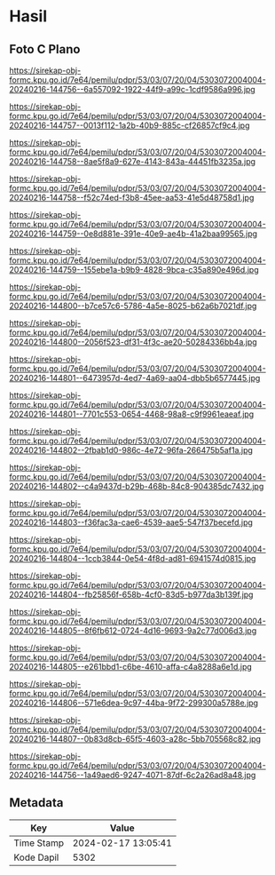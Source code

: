 # Hasil

## Foto C Plano

https://sirekap-obj-formc.kpu.go.id/7e64/pemilu/pdpr/53/03/07/20/04/5303072004004-20240216-144756--6a557092-1922-44f9-a99c-1cdf9586a996.jpg

https://sirekap-obj-formc.kpu.go.id/7e64/pemilu/pdpr/53/03/07/20/04/5303072004004-20240216-144757--0013f112-1a2b-40b9-885c-cf26857cf9c4.jpg

https://sirekap-obj-formc.kpu.go.id/7e64/pemilu/pdpr/53/03/07/20/04/5303072004004-20240216-144758--8ae5f8a9-627e-4143-843a-44451fb3235a.jpg

https://sirekap-obj-formc.kpu.go.id/7e64/pemilu/pdpr/53/03/07/20/04/5303072004004-20240216-144758--f52c74ed-f3b8-45ee-aa53-41e5d48758d1.jpg

https://sirekap-obj-formc.kpu.go.id/7e64/pemilu/pdpr/53/03/07/20/04/5303072004004-20240216-144759--0e8d881e-391e-40e9-ae4b-41a2baa99565.jpg

https://sirekap-obj-formc.kpu.go.id/7e64/pemilu/pdpr/53/03/07/20/04/5303072004004-20240216-144759--155ebe1a-b9b9-4828-9bca-c35a890e496d.jpg

https://sirekap-obj-formc.kpu.go.id/7e64/pemilu/pdpr/53/03/07/20/04/5303072004004-20240216-144800--b7ce57c6-5786-4a5e-8025-b62a6b7021df.jpg

https://sirekap-obj-formc.kpu.go.id/7e64/pemilu/pdpr/53/03/07/20/04/5303072004004-20240216-144800--2056f523-df31-4f3c-ae20-50284336bb4a.jpg

https://sirekap-obj-formc.kpu.go.id/7e64/pemilu/pdpr/53/03/07/20/04/5303072004004-20240216-144801--6473957d-4ed7-4a69-aa04-dbb5b6577445.jpg

https://sirekap-obj-formc.kpu.go.id/7e64/pemilu/pdpr/53/03/07/20/04/5303072004004-20240216-144801--7701c553-0654-4468-98a8-c9f9961eaeaf.jpg

https://sirekap-obj-formc.kpu.go.id/7e64/pemilu/pdpr/53/03/07/20/04/5303072004004-20240216-144802--2fbab1d0-986c-4e72-96fa-266475b5af1a.jpg

https://sirekap-obj-formc.kpu.go.id/7e64/pemilu/pdpr/53/03/07/20/04/5303072004004-20240216-144802--c4a9437d-b29b-468b-84c8-904385dc7432.jpg

https://sirekap-obj-formc.kpu.go.id/7e64/pemilu/pdpr/53/03/07/20/04/5303072004004-20240216-144803--f36fac3a-cae6-4539-aae5-547f37becefd.jpg

https://sirekap-obj-formc.kpu.go.id/7e64/pemilu/pdpr/53/03/07/20/04/5303072004004-20240216-144804--1ccb3844-0e54-4f8d-ad81-6941574d0815.jpg

https://sirekap-obj-formc.kpu.go.id/7e64/pemilu/pdpr/53/03/07/20/04/5303072004004-20240216-144804--fb25856f-658b-4cf0-83d5-b977da3b139f.jpg

https://sirekap-obj-formc.kpu.go.id/7e64/pemilu/pdpr/53/03/07/20/04/5303072004004-20240216-144805--8f6fb612-0724-4d16-9693-9a2c77d006d3.jpg

https://sirekap-obj-formc.kpu.go.id/7e64/pemilu/pdpr/53/03/07/20/04/5303072004004-20240216-144805--e261bbd1-c6be-4610-affa-c4a8288a6e1d.jpg

https://sirekap-obj-formc.kpu.go.id/7e64/pemilu/pdpr/53/03/07/20/04/5303072004004-20240216-144806--571e6dea-9c97-44ba-9f72-299300a5788e.jpg

https://sirekap-obj-formc.kpu.go.id/7e64/pemilu/pdpr/53/03/07/20/04/5303072004004-20240216-144807--0b83d8cb-65f5-4603-a28c-5bb705568c82.jpg

https://sirekap-obj-formc.kpu.go.id/7e64/pemilu/pdpr/53/03/07/20/04/5303072004004-20240216-144756--1a49aed6-9247-4071-87df-6c2a26ad8a48.jpg


## Metadata

| Key        | Value               |
| ---------- | ------------------- |
| Time Stamp | 2024-02-17 13:05:41 |
| Kode Dapil | 5302                |



